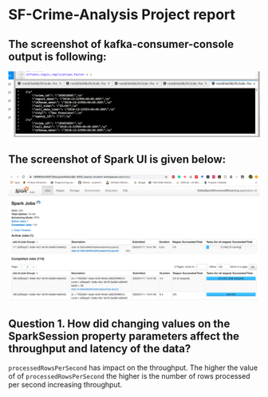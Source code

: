 # SF-Crime-Analysis Project report

## The screenshot of kafka-consumer-console output is following:

![kafka-consumer-console Output Screentshot](https://github.com/johirbuet/SF-Crime-Analysis/blob/master/consumerconsolescreentshot.png "kafka-consumer-console Output")


## The screenshot of Spark UI is given below:
![Spark UI Screentshot](https://github.com/johirbuet/SF-Crime-Analysis/blob/master/screenshotofui.png "Spark UI")

## Question 1. How did changing values on the SparkSession property parameters affect the throughput and latency of the data?

`processedRowsPerSecond` has impact on the throughput. The higher the value of of `processedRowsPerSecond` the higher is the number of rows processed per second increasing throughput. 

